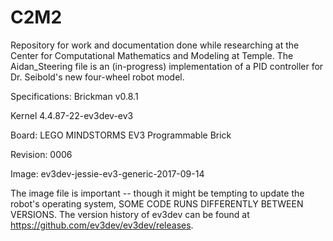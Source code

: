 # C2M2
Repository for work and documentation done while researching at the Center for Computational Mathematics and Modeling at Temple.
The Aidan_Steering file is an (in-progress) implementation of a PID controller for Dr. Seibold's new four-wheel robot model.

Specifications: 
Brickman v0.8.1

Kernel 4.4.87-22-ev3dev-ev3

Board: LEGO MINDSTORMS EV3 Programmable Brick

Revision: 0006

Image: ev3dev-jessie-ev3-generic-2017-09-14

The image file is important -- though it might be tempting to update the robot's operating system, SOME CODE RUNS DIFFERENTLY BETWEEN VERSIONS. The version history of ev3dev can be found at https://github.com/ev3dev/ev3dev/releases.
